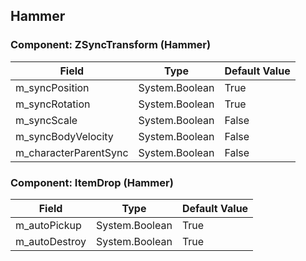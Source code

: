 ## Hammer

### Component: ZSyncTransform (Hammer)

|Field|Type|Default Value|
|-----|----|-------------|
|m_syncPosition|System.Boolean|True|
|m_syncRotation|System.Boolean|True|
|m_syncScale|System.Boolean|False|
|m_syncBodyVelocity|System.Boolean|False|
|m_characterParentSync|System.Boolean|False|

### Component: ItemDrop (Hammer)

|Field|Type|Default Value|
|-----|----|-------------|
|m_autoPickup|System.Boolean|True|
|m_autoDestroy|System.Boolean|True|

